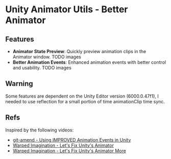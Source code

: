 # Unity Animator Utils - Better Animator

## Features

- **Animator State Preview**: Quickly preview animation clips in the Animator window.
  TODO images
- **Better Animation Events**: Enhanced animation events with better control and usability.
  TODO images

## Warning

Some features are dependent on the Unity Editor version (6000.0.47f1), I needed to use reflection for a small portion of time animationClip time sync.

## Refs

Inspired by the following videos:

- [git-amend - Using IMPROVED Animation Events in Unity](https://youtu.be/XEDi7fUCQos?si=qyFSOUFqcLmp5zxR)
- [Warped Imagination - Let's Fix Unity's Animator](https://youtu.be/BbNjqlCY9bc?si=WFpVEQv4pFX8PSFP)
- [Warped Imagination - Let's Fix Unity's Animator More](https://youtu.be/wflAXY26yLI?si=1OI-RwRcoQaDrKf0)